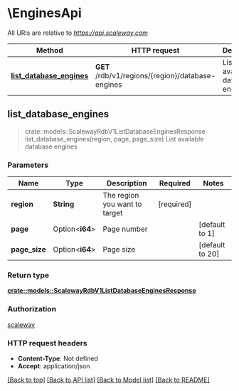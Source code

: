 # \EnginesApi

All URIs are relative to *https://api.scaleway.com*

Method | HTTP request | Description
------------- | ------------- | -------------
[**list_database_engines**](EnginesApi.md#list_database_engines) | **GET** /rdb/v1/regions/{region}/database-engines | List available database engines



## list_database_engines

> crate::models::ScalewayRdbV1ListDatabaseEnginesResponse list_database_engines(region, page, page_size)
List available database engines

### Parameters


Name | Type | Description  | Required | Notes
------------- | ------------- | ------------- | ------------- | -------------
**region** | **String** | The region you want to target | [required] |
**page** | Option<**i64**> | Page number |  |[default to 1]
**page_size** | Option<**i64**> | Page size |  |[default to 20]

### Return type

[**crate::models::ScalewayRdbV1ListDatabaseEnginesResponse**](scaleway.rdb.v1.ListDatabaseEnginesResponse.md)

### Authorization

[scaleway](../README.md#scaleway)

### HTTP request headers

- **Content-Type**: Not defined
- **Accept**: application/json

[[Back to top]](#) [[Back to API list]](../README.md#documentation-for-api-endpoints) [[Back to Model list]](../README.md#documentation-for-models) [[Back to README]](../README.md)

